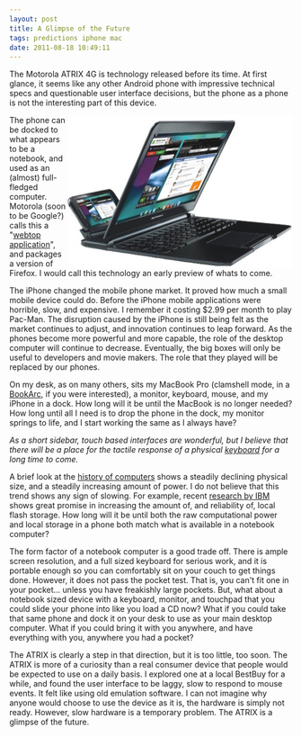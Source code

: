 ```yaml
---
layout: post
title: A Glimpse of the Future
tags: predictions iphone mac
date: 2011-08-18 10:49:11
---
```


The Motorola ATRIX 4G is technology released before its time. At first glance, it seems like any other Android phone with impressive technical specs and questionable user interface decisions, but the phone as a phone is not the interesting part of this device. 

<a href="/media/atrix4g.png"><img src="/media/atrix4g_thumb.png" align="right" /></a>

The phone can be docked to what appears to be a notebook, and used as an (almost) full-fledged computer. Motorola (soon to be Google?) calls this a "[webtop application][1]", and packages a version of Firefox. I would call this technology an early preview of whats to come.

The iPhone changed the mobile phone market. It proved how much a small mobile device could do. Before the iPhone mobile applications were horrible, slow, and expensive. I remember it costing $2.99 per month to play Pac-Man. The disruption caused by the iPhone is still being felt as the market continues to adjust, and innovation continues to leap forward. As the phones become more powerful and more capable, the role of the desktop computer will continue to decrease. Eventually, the big boxes will only be useful to developers and movie makers. The role that they played will be replaced by our phones.

On my desk, as on many others, sits my MacBook Pro (clamshell mode, in a [BookArc][3], if you were interested), a monitor, keyboard, mouse, and my iPhone in a dock. How long will it be until the MacBook is no longer needed? How long until all I need is to drop the phone in the dock, my monitor springs to life, and I start working the same as I always have?

*As a short sidebar, touch based interfaces are wonderful, but I believe that there will be a place for the tactile response of a physical [keyboard][2] for a long time to come.*

A brief look at the [history of computers][4] shows a steadily declining physical size, and a steadily increasing amount of power. I do not believe that this trend shows any sign of slowing. For example, recent [research by IBM][5] shows great promise in increasing the amount of, and reliability of, local flash storage. How long will it be until both the raw computational power and local storage in a phone both match what is available in a notebook computer? 

The form factor of a notebook computer is a good trade off. There is ample screen resolution, and a full sized keyboard for serious work, and it is portable enough so you can comfortably sit on your couch to get things done. However, it does not pass the pocket test. That is, you can't fit one in your pocket... unless you have freakishly large pockets. But, what about a notebook sized device with a keyboard, monitor, and touchpad that you could slide your phone into like you load a CD now? What if you could take that same phone and dock it on your desk to use as your main desktop computer. What if you could bring it with you anywhere, and have everything with you, anywhere you had a pocket?

The ATRIX is clearly a step in that direction, but it is too little, too soon. The ATRIX is more of a curiosity than a real consumer device that people would be expected to use on a daily basis. I explored one at a local BestBuy for a while, and found the user interface to be laggy, slow to respond to mouse events. It felt like using old emulation software. I can not imagine why anyone would choose to use the device as it is, the hardware is simply not ready. However, slow hardware is a temporary problem. The ATRIX is a glimpse of the future. 


[1]: http://www.motorola.com/Consumers/US-EN/Consumer-Product-and-Services/WEBTOP/Meet-WEBTOP
[2]: https://jonathanbuys.com/03-29-2011/Keyboards_and_Wheels.html
[3]: http://www.twelvesouth.com/products/bookarc/
[4]: https://secure.wikimedia.org/wikipedia/en/wiki/History_of_computers
[5]: http://www.zurich.ibm.com/news/11/pcm.html
